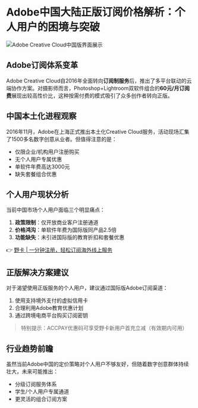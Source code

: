 # Adobe中国大陆正版订阅价格解析：个人用户的困境与突破

![Adobe Creative Cloud中国版界面展示](https://bbtdd.com/wp-content/uploads/img/253516894.webp)

## Adobe订阅体系变革
Adobe Creative Cloud自2016年全面转向**订阅制服务**后，推出了多平台联动的云端协作方案。对摄影师而言，Photoshop+Lightroom双软件组合的**60元/月订阅费**展现出较高性价比，这种按需付费的模式吸引了众多创作者转向正版。

## 中国本土化进程观察
2016年11月，Adobe在上海正式推出本土化Creative Cloud服务，活动现场汇集了1500多名数字创意从业者。但值得注意的是：
- 仅限企业/机构用户注册购买
- 无个人用户专属优惠
- 单软件年费高达3000元
- 缺失套餐组合优惠



## 个人用户现状分析
当前中国市场个人用户面临三个明显痛点：
1. **政策限制**：仅开放商业客户注册通道
2. **价格鸿沟**：单软件年费为国际版同产品2.5倍
3. **功能缺失**：未引进国际版的教育折扣和套餐优惠

👉 [野卡 | 一分钟注册，轻松订阅海外线上服务](https://bbtdd.com/yeka)

## 正版解决方案建议
对于渴望使用正版服务的个人用户，建议通过国际版Adobe订阅渠道：
1. 使用支持境外支付的虚拟信用卡
2. 合理利用Adobe教育优惠计划
3. 通过跨境电商平台购买订阅密钥

> 特别提示：ACCPAY优惠码可享受野卡新用户首充立减（有效期内可用）

## 行业趋势前瞻
虽然当前Adobe中国的定价策略对个人用户不够友好，但随着数字创意群体持续壮大，未来可能推出：
- 分级订阅服务体系
- 学生/个人用户专属通道
- 更灵活的组合订阅方案